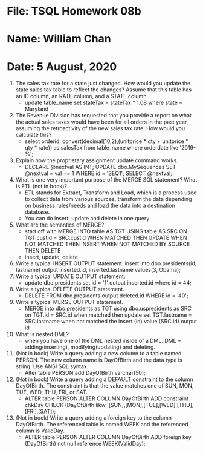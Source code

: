 # File: TSQL Homework 08b
# Name: William Chan
# Date: 5 August, 2020

1. The sales tax rate for a state just changed. How would you update the state sales tax table to reflect
the changes? Assume that this table has an ID column, an RATE column, and a STATE column.
	* update table_name
	  set stateTax = stateTax * 1.08
	  where state = Maryland
2. The Revenue Division has requested that you provide a report on what the actual sales taxes would
have been for all orders in the past year, assuming the retroactivity of the new sales tax rate. How
would you calculate this?
	* select orderid, convert(decimal(10,2),(unitprice * qty + unitprice * qty * rate))
as salesTax from table_name where orderdate like  '2019-%';
3. Explain how the proprietary assignment update command works.
	* DECLARE @nextval AS INT;
UPDATE dbo.MySequences
  SET @nextval = val += 1
WHERE id = 'SEQ1';
SELECT @nextval;
4. What is one very important purpose of the MERGE SQL statement? What is ETL (not in book)?
	* ETL stands for Extract, Transform and Load, which is a process used to collect data from various sources, transform the data depending on business rules/needs and load the data into a destination database.
	* You can do insert, update and delete in one query
5. What are the semantics of MERGE?
	* start off with MERGE INTO table AS TGT
	  USING table AS SRC
	    ON TGT.custid = SRC.custid
	  WHEN MATCHED THEN
		UPDATE
	  WHEN NOT MATCHED THEN
		INSERT
	  WHEN NOT MATCHED BY SOURCE THEN
	    DELETE
	* insert, update, delete
6. Write a typical INSERT OUTPUT statement.
	insert into dbo.presidents(id, lastname)
	output inserted.id, inserted.lastname
	values(3, Obama);
7. Write a typical UPDATE OUTPUT statement.
	* update dbo.presidents set id = '1'
	  output inserted.id
	  where id = 44;
8. Write a typical DELETE OUTPUT statement.
	* DELETE FROM dbo.presidents output deleted.id WHERE id = '40';
9. Write a typical MERGE OUTPUT statement.
	* MERGE into dbo.presidents as TGT
	  using dbo.uspresidents as SRC
	    on TGT.id = SRC.id
	  when matched then 
	    update set 
	      TGT.lastname = SRC.lastname
      when not matched the
		  insert (id)
	      value (SRC.id)
	  output id
10. What is nested DML?
	* when you have one of the DML nested inside of a DML. DML = adding(inserting), modifying(updating) and deleting. 
11. (Not in book) Write a query adding a new column to a table named PERSON. The new column name
is DayOfBirth and the data type is string. Use ANSI SQL syntax.
	* Alter table PERSON add DayOfBirth varchar(50); 
12. (Not in book) Write a query adding a DEFAULT constraint to the column DayOfBirth. The constraint
is that the value matches one of SUN, MON, TUE, WED, THU, FRI, or SAT.
	* ALTER table PERSON ALTER COLUMN DayOfBirth ADD constraint chkDay CHECK (DayOfBirth likw '[SUN],[MON],[TUE],[WED],[THU],[FRI],[SAT]); 
13. (Not in book) Write a query adding a foreign key to the column DayOfBirth. The referenced table is
named WEEK and the referenced column is ValidDay.
	* ALTER table PERSON ALTER COLUMN DayOfBirth ADD foreign key (DayOfBirth) not null reference WEEK(ValidDay); 